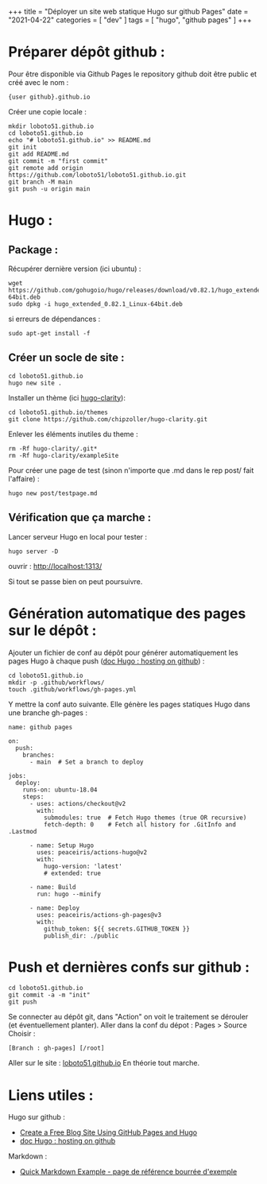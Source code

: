 +++
title = "Déployer un site web statique Hugo sur github Pages"
date = "2021-04-22"
categories = [
    "dev"
]
tags = [
    "hugo",
    "github pages"
]
+++


Préparer dépôt github :
=======================

Pour être disponible via Github Pages le repository github doit être public et créé avec le nom :

    {user github}.github.io


Créer une copie locale :

    mkdir loboto51.github.io
    cd loboto51.github.io
    echo "# loboto51.github.io" >> README.md
    git init
    git add README.md
    git commit -m "first commit"
    git remote add origin https://github.com/loboto51/loboto51.github.io.git
    git branch -M main
    git push -u origin main


Hugo :
======

Package :
---------

Récupérer dernière version (ici ubuntu) :

    wget https://github.com/gohugoio/hugo/releases/download/v0.82.1/hugo_extended_0.82.1_Linux-64bit.deb
    sudo dpkg -i hugo_extended_0.82.1_Linux-64bit.deb

si erreurs de dépendances :

    sudo apt-get install -f


Créer un socle de site :
-----------------------

    cd loboto51.github.io
    hugo new site .

Installer un thème (ici [hugo-clarity](https://themes.gohugo.io/hugo-clarity/)):

    cd loboto51.github.io/themes
    git clone https://github.com/chipzoller/hugo-clarity.git

Enlever les éléments inutiles du theme :

    rm -Rf hugo-clarity/.git*
    rm -Rf hugo-clarity/exampleSite

Pour créer une page de test (sinon n'importe que .md dans le rep post/ fait l'affaire) :

    hugo new post/testpage.md


Vérification que ça marche :
----------------------------

Lancer serveur Hugo en local pour tester :

    hugo server -D

ouvrir :
[http://localhost:1313/](http://localhost:1313/)

Si tout se passe bien on peut poursuivre.


Génération automatique des pages sur le dépôt :
===============================================

Ajouter un fichier de conf au dépôt pour générer automatiquement les pages Hugo à chaque push ([doc Hugo : hosting on github](https://gohugo.io/hosting-and-deployment/hosting-on-github/)) :

    cd loboto51.github.io
    mkdir -p .github/workflows/
    touch .github/workflows/gh-pages.yml

Y mettre la conf auto suivante.
Elle génère les pages statiques Hugo dans une branche gh-pages :

    name: github pages
    
    on:
      push:
        branches:
          - main  # Set a branch to deploy
    
    jobs:
      deploy:
        runs-on: ubuntu-18.04
        steps:
          - uses: actions/checkout@v2
            with:
              submodules: true  # Fetch Hugo themes (true OR recursive)
              fetch-depth: 0    # Fetch all history for .GitInfo and .Lastmod
    
          - name: Setup Hugo
            uses: peaceiris/actions-hugo@v2
            with:
              hugo-version: 'latest'
              # extended: true
    
          - name: Build
            run: hugo --minify
    
          - name: Deploy
            uses: peaceiris/actions-gh-pages@v3
            with:
              github_token: ${{ secrets.GITHUB_TOKEN }}
              publish_dir: ./public


Push et dernières confs sur github :
====================================

    cd loboto51.github.io
    git commit -a -m "init"
    git push

Se connecter au dépôt git, dans "Action" on voit le traitement se dérouler (et éventuellement planter).
Aller dans la conf du dépot : Pages > Source
Choisir :

    [Branch : gh-pages] [/root]

Aller sur le site :
[loboto51.github.io](loboto51.github.io)
En théorie tout marche.


Liens utiles :
==============

Hugo sur github :
- [Create a Free Blog Site Using GitHub Pages and Hugo](https://youngkin.github.io/post/createafreeblogsite/)
- [doc Hugo : hosting on github](https://gohugo.io/hosting-and-deployment/hosting-on-github/)

Markdown :
- [Quick Markdown Example - page de référence bourrée d'exemple](http://www.unexpected-vortices.com/sw/rippledoc/quick-markdown-example.html)





